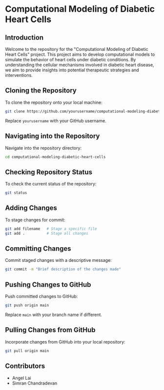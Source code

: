 # Computational Modeling of Diabetic Heart Cells

## Introduction

Welcome to the repository for the "Computational Modeling of Diabetic Heart Cells" project. This project aims to develop computational models to simulate the behavior of heart cells under diabetic conditions. By understanding the cellular mechanisms involved in diabetic heart disease, we aim to provide insights into potential therapeutic strategies and interventions.

## Cloning the Repository

To clone the repository onto your local machine:
```bash
git clone https://github.com/yourusername/computational-modeling-diabetic-heart-cells.git
```
Replace `yourusername` with your GitHub username.

## Navigating into the Repository

Navigate into the repository directory:
```bash
cd computational-modeling-diabetic-heart-cells
```

## Checking Repository Status

To check the current status of the repository:
```bash
git status
```

## Adding Changes

To stage changes for commit:
```bash
git add filename   # Stage a specific file
git add .          # Stage all changes
```

## Committing Changes

Commit staged changes with a descriptive message:
```bash
git commit -m "Brief description of the changes made"
```

## Pushing Changes to GitHub

Push committed changes to GitHub:
```bash
git push origin main
```
Replace `main` with your branch name if different.

## Pulling Changes from GitHub

Incorporate changes from GitHub into your local repository:
```bash
git pull origin main
```


## Contributors
- Angel Lai
- Simran Chandradevan

